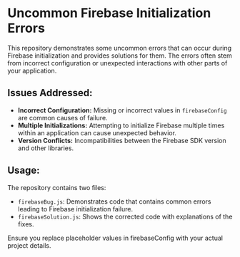 # Uncommon Firebase Initialization Errors

This repository demonstrates some uncommon errors that can occur during Firebase initialization and provides solutions for them.  The errors often stem from incorrect configuration or unexpected interactions with other parts of your application.

## Issues Addressed:

* **Incorrect Configuration:** Missing or incorrect values in `firebaseConfig` are common causes of failure. 
* **Multiple Initializations:** Attempting to initialize Firebase multiple times within an application can cause unexpected behavior. 
* **Version Conflicts:** Incompatibilities between the Firebase SDK version and other libraries. 

## Usage:

The repository contains two files:

* `firebaseBug.js`: Demonstrates code that contains common errors leading to Firebase initialization failure.
* `firebaseSolution.js`: Shows the corrected code with explanations of the fixes.

Ensure you replace placeholder values in firebaseConfig with your actual project details.